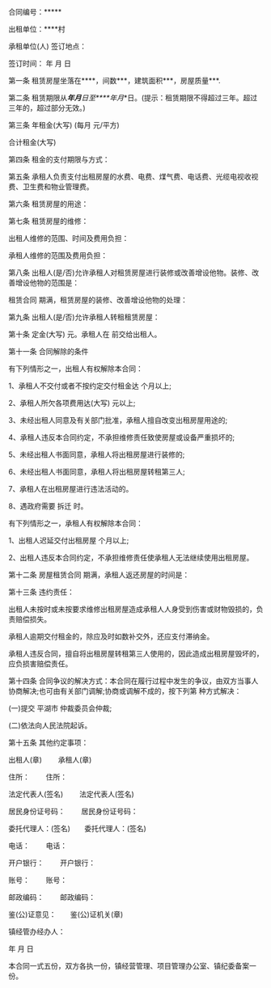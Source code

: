 
 


合同编号：*****


出租单位：****村


承租单位(人) 签订地点：


签订时间： 年 月 日


第一条 租赁房屋坐落在****，间数***，建筑面积***，房屋质量***.


第二条 租赁期限从*****年**月**日至****年**月**日。(提示：租赁期限不得超过三年。超过三年的，超过部分无效。)


第三条 年租金(大写) (每月 元/平方)


合计租金(大写)


第四条 租金的支付期限与方式：


第五条 承租人负责支付出租房屋的水费、电费、煤气费、电话费、光缆电视收视费、卫生费和物业管理费。


第六条 租赁房屋的用途：


第七条 租赁房屋的维修：


出租人维修的范围、时间及费用负担：


承租人维修的范围及费用负担：


第八条 出租人(是/否)允许承租人对租赁房屋进行装修或改善增设他物。装修、改善增设他物的范围是：



租赁合同
期满，租赁房屋的装修、改善增设他物的处理：


第九条 出租人(是/否)允许承租人转租租赁房屋：


第十条 定金(大写) 元。承租人在 前交给出租人。


第十一条 合同解除的条件


有下列情形之一，出租人有权解除本合同：


1、承租人不交付或者不按约定交付租金达 个月以上;


2、承租人所欠各项费用达(大写) 元以上;


3、未经出租人同意及有关部门批准，承租人擅自改变出租房屋用途的;


4、承租人违反本合同约定，不承担维修责任致使房屋或设备严重损坏的;


5、未经出租人书面同意，承租人将出租房屋进行装修的;


6、未经出租人书面同意，承租人将出租房屋转租第三人;


7、承租人在出租房屋进行违法活动的。


8、遇政府需要
拆迁
时。


有下列情形之一，承租人有权解除本合同：


1、出租人迟延交付出租房屋 个月以上;


2、出租人违反本合同约定，不承担维修责任使承租人无法继续使用出租房屋。


第十二条 
房屋租赁合同
期满，承租人返还房屋的时间是：


第十三条 违约责任：


出租人未按时或未按要求维修出租房屋造成承租人人身受到伤害或财物毁损的，负责赔偿损失。


承租人逾期交付租金的，除应及时如数补交外，还应支付滞纳金。


承租人违反合同，擅自将出租房屋转租第三人使用的，因此造成出租房屋毁坏的，应负损害赔偿责任。


第十四条 合同争议的解决方式：本合同在履行过程中发生的争议，由双方当事人协商解决;也可由有关部门调解;协商或调解不成的，按下列第 种方式解决：


(一)提交 平湖市 仲裁委员会仲裁;


(二)依法向人民法院起诉。


第十五条 其他约定事项：


出租人(章) 　　承租人(章)


住所： 　　住所：


法定代表人(签名)　　 法定代表人(签名)


居民身份证号码：　　 居民身份证号码：


委托代理人：(签名)　　委托代理人：(签名)


电话： 　　电话：


开户银行： 　　开户银行：


账号：　　 账号：


邮政编码： 　　邮政编码：


鉴(公)证意见：　　鉴(公)证机关(章)


镇经管办经办人：


年 月 日


本合同一式五份，双方各执一份，镇经营管理、项目管理办公室、镇纪委备案一份。
 


 

 
 
 
 
 
  


  
 

  


  


  
 
 
 
 

